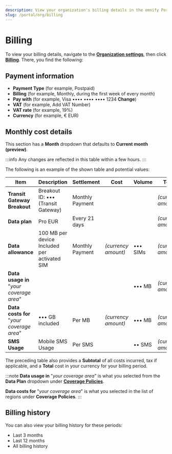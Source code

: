 ```yaml
---
description: View your organization's billing details in the emnify Portal
slug: /portal/org/billing
---
```


# Billing

To view your billing details, navigate to the [**Organization settings**](https://portal.emnify.com/organisation-settings/), then click [**Billing**](https://portal.emnify.com/organisation-settings/billing).
There, you find the following:

## Payment information

- **Payment Type** (for example, Postpaid)
- **Billing** (for example, Monthly, during the first week of every month)
- **Pay with** (for example, Visa •••• •••• •••• 1234 **Change**)
- **VAT** (for example, Add VAT Number)
- **VAT rate** (for example, 19%)
- **Currency** (for example, € EUR)

## Monthly cost details

This section has a **Month** dropdown that defaults to **Current month (preview)**.

:::info
Any changes are reflected in this table within a few hours.
:::

The following is an example of the shown table and potential values:

| Item | Description | Settlement | Cost | Volume | Total |
| ---- | ----------- | ---------- | ---- | ------ | ----- |
| **Transit Gateway Breakout** | Breakout ID: ••• (Transit Gateway) | Monthly Payment | | | _(currency amount)_ |
| **Data plan** | Pro EUR | Every 21 days |  | | _(currency amount)_ |
| **Data allowance** | 100 MB per device Included per activated SIM | Monthly Payment | _(currency amount)_ | ••• SIMs | _(currency amount)_ |
| **Data usage in** "_your coverage area_" |  |  |  | ••• MB | _(currency amount)_ |
| **Data costs for** "_your coverage area_"  | ••• GB included | Per MB | _(currency amount)_ | ••• MB | _(currency amount)_ |
| **SMS Usage** | Mobile SMS Usage | Per SMS | | •• SMS | _(currency amount)_ |

The preceding table also provides a **Subtotal** of all costs incurred, tax if applicable, and a **Total** cost in your currency for your billing period.

:::note
**Data usage in** "_your coverage area_" is what you selected from the **Data Plan** dropdown under [**Coverage Policies**](https://portal.emnify.com/device-policies#coverage-policies).

**Data costs for** "_your coverage area_" is what you selected in the list of regions under **Coverage Policies**.
:::

## Billing history

You can also view your billing history for these periods:

- Last 3 months
- Last 12 months
- All billing history
